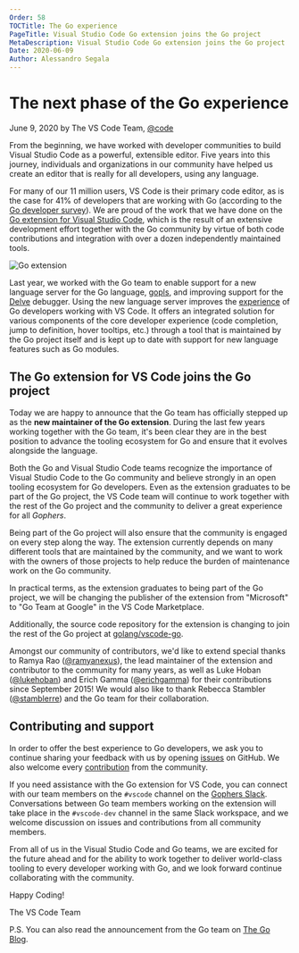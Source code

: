 ```yaml
---
Order: 58
TOCTitle: The Go experience
PageTitle: Visual Studio Code Go extension joins the Go project
MetaDescription: Visual Studio Code Go extension joins the Go project
Date: 2020-06-09
Author: Alessandro Segala
---
```

# The next phase of the Go experience

June 9, 2020 by The VS Code Team, [@code](https://twitter.com/code)

From the beginning, we have worked with developer communities to build Visual Studio Code as a powerful, extensible editor. Five years into this journey, individuals and organizations in our community have helped us create an editor that is really for all developers, using any language.

For many of our 11 million users, VS Code is their primary code editor, as is the case for 41% of developers that are working with Go (according to the [Go developer survey](https://blog.golang.org/survey2019-results)). We are proud of the work that we have done on the [Go extension for Visual Studio Code](https://marketplace.visualstudio.com/items?itemName=golang.Go), which is the result of an extensive development effort together with the Go community by virtue of both code contributions and integration with over a dozen independently maintained tools.

![Go extension](go-extension.png)

Last year, we worked with the Go team to enable support for a new language server for the Go language, [gopls](https://golang.org/s/gopls), and improving support for the [Delve](https://github.com/go-delve/delve/issues/1515) debugger. Using the new language server improves the [experience](https://www.youtube.com/watch?v=EFJfdWzBHwE) of Go developers working with VS Code. It offers an integrated solution for various components of the core developer experience (code completion, jump to definition, hover tooltips, etc.) through a tool that is maintained by the Go project itself and is kept up to date with support for new language features such as Go modules.

## The Go extension for VS Code joins the Go project

Today we are happy to announce that the Go team has officially stepped up as the **new maintainer of the Go extension**. During the last few years working together with the Go team, it's been clear they are in the best position to advance the tooling ecosystem for Go and ensure that it evolves alongside the language.

Both the Go and Visual Studio Code teams recognize the importance of Visual Studio Code to the Go community and believe strongly in an open tooling ecosystem for Go developers. Even as the extension graduates to be part of the Go project, the VS Code team will continue to work together with the rest of the Go project and the community to deliver a great experience for all *Gophers*.

Being part of the Go project will also ensure that the community is engaged on every step along the way. The extension currently depends on many different tools that are maintained by the community, and we want to work with the owners of those projects to help reduce the burden of maintenance work on the Go community.

In practical terms, as the extension graduates to being part of the Go project, we will be changing the publisher of the extension from "Microsoft" to "Go Team at Google" in the VS Code Marketplace.

Additionally, the source code repository for the extension is changing to join the rest of the Go project at [golang/vscode-go](https://github.com/golang/vscode-go).

Amongst our community of contributors, we'd like to extend special thanks to Ramya Rao ([@ramyanexus](https://twitter.com/ramyanexus/)), the lead maintainer of the extension and contributor to the community for many years, as well as Luke Hoban ([@lukehoban](https://twitter.com/lukehoban/)) and Erich Gamma ([@erichgamma](https://twitter.com/erichgamma/)) for their contributions since September 2015! We would also like to thank Rebecca Stambler ([@stamblerre](https://twitter.com/stamblerre/)) and the Go team for their collaboration.

## Contributing and support

In order to offer the best experience to Go developers, we ask you to continue sharing your feedback with us by opening [issues](https://github.com/golang/vscode-go/issues) on GitHub. We also welcome every [contribution](https://github.com/golang/vscode-go/blob/master/docs/contributing.md) from the community.

If you need assistance with the Go extension for VS Code, you can connect with our team members on the `#vscode` channel on the [Gophers Slack](https://invite.slack.golangbridge.org). Conversations between Go team members working on the extension will take place in the `#vscode-dev` channel in the same Slack workspace, and we welcome discussion on issues and contributions from all community members.

From all of us in the Visual Studio Code and Go teams, we are excited for the future ahead and for the ability to work together to deliver world-class tooling to every developer working with Go, and we look forward continue collaborating with the community.

Happy Coding!

The VS Code Team

P.S. You can also read the announcement from the Go team on [The Go Blog](https://blog.golang.org/vscode-go).
